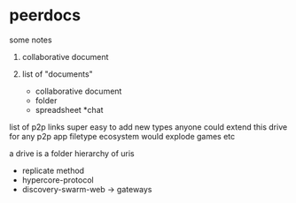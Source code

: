 # peerdocs
some notes


1. collaborative document

2. list of "documents"
   * collaborative document
   * folder
   * spreadsheet
   *chat
   
list of p2p links
super easy to add new types
anyone could extend this drive for any p2p app filetype
ecosystem would explode
games etc

a drive is a folder hierarchy of uris
- replicate method
- hypercore-protocol
- discovery-swarm-web -> gateways

